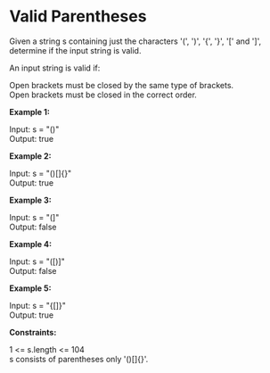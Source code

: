 # Valid Parentheses

Given a string s containing just the characters '(', ')', '{', '}', '[' and ']', determine if the input string is valid.

An input string is valid if:

Open brackets must be closed by the same type of brackets.<br>
Open brackets must be closed in the correct order.
 

**Example 1:**

Input: s = "()"<br>
Output: true

**Example 2:**

Input: s = "()[]{}"<br>
Output: true

**Example 3:**

Input: s = "(]"<br>
Output: false

**Example 4:**

Input: s = "([)]"<br>
Output: false

**Example 5:**

Input: s = "{[]}"<br>
Output: true
 

**Constraints:**

1 <= s.length <= 104<br>
s consists of parentheses only '()[]{}'.